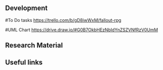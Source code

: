 ## Development
#To Do tasks
    https://trello.com/b/gD8iwWxM/fallout-rpg

#UML Chart
    https://drive.draw.io/#G0B7OkbHEzNbIdYnZSZVNfRzV0UmM

## Research Material


## Useful links

